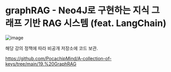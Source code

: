 # graphRAG - Neo4J로 구현하는 지식 그래프 기반 RAG 시스템 (feat. LangChain)

![image](https://github.com/user-attachments/assets/7c0365ed-418b-47e9-a7ff-d40468fed500)

해당 강의 정책에 따라 비공개 저장소에 코드 보관.

https://github.com/PocachipMind/A-collection-of-keys/tree/main/19.%20GraphRAG

